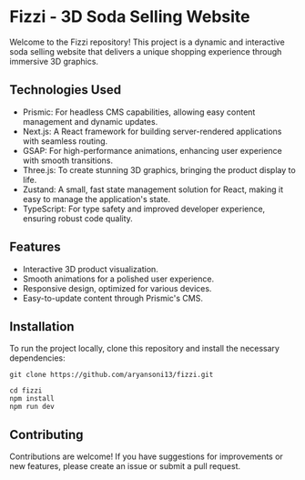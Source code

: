 # Fizzi - 3D Soda Selling Website

Welcome to the Fizzi repository! This project is a dynamic and interactive soda selling website that delivers a unique shopping experience through immersive 3D graphics.

## Technologies Used

- Prismic: For headless CMS capabilities, allowing easy content management and dynamic updates.
- Next.js: A React framework for building server-rendered applications with seamless routing.
- GSAP: For high-performance animations, enhancing user experience with smooth transitions.
- Three.js: To create stunning 3D graphics, bringing the product display to life.
- Zustand: A small, fast state management solution for React, making it easy to manage the application's state.
- TypeScript: For type safety and improved developer experience, ensuring robust code quality.

## Features

- Interactive 3D product visualization.
- Smooth animations for a polished user experience.
- Responsive design, optimized for various devices.
- Easy-to-update content through Prismic's CMS.

## Installation

To run the project locally, clone this repository and install the necessary dependencies:
```
git clone https://github.com/aryansoni13/fizzi.git
```
```
cd fizzi
npm install
npm run dev
```
## Contributing

Contributions are welcome! If you have suggestions for improvements or new features, please create an issue or submit a pull request.
